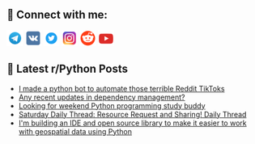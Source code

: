 ## 🔎 Connect with me:
[<img src="https://github.com/bullbesh/bullbesh/blob/main/images/Telegram.png" width="32" height="32" />](https://t.me/bullbesh)
[<img src="https://github.com/bullbesh/bullbesh/blob/main/images/VK.png" width="32" height="32" />](https://vk.com/bullbesh)
[<img src="https://github.com/bullbesh/bullbesh/blob/main/images/Twitter.png" width="32" height="32" />](https://twitter.com/bullbesh1)
[<img src="https://github.com/bullbesh/bullbesh/blob/main/images/Instagram.png" width="32" height="32" />](https://www.instagram.com/bullbesh)
[<img src="https://github.com/bullbesh/bullbesh/blob/main/images/Reddit.png" width="32" height="32" />](https://www.reddit.com/user/bullbesh)
[<img src="https://github.com/bullbesh/bullbesh/blob/main/images/YouTube.png" width="32" height="32" />](https://www.youtube.com/channel/UCtfjRs6uzgq5mfm8S06WTcg)

## 📕 Latest r/Python Posts
<!-- BLOG-POST-LIST:START -->
- [I made a python bot to automate those terrible Reddit TikToks](https://www.reddit.com/r/Python/comments/ymh3cs/i_made_a_python_bot_to_automate_those_terrible/)
- [Any recent updates in dependency management?](https://www.reddit.com/r/Python/comments/ymgt60/any_recent_updates_in_dependency_management/)
- [Looking for weekend Python programming study buddy](https://www.reddit.com/r/Python/comments/ymf4p8/looking_for_weekend_python_programming_study_buddy/)
- [Saturday Daily Thread: Resource Request and Sharing! Daily Thread](https://www.reddit.com/r/Python/comments/ymejxk/saturday_daily_thread_resource_request_and/)
- [I&#39;m building an IDE and open source library to make it easier to work with geospatial data using Python](https://www.reddit.com/r/Python/comments/ymadyg/im_building_an_ide_and_open_source_library_to/)
<!-- BLOG-POST-LIST:END -->
